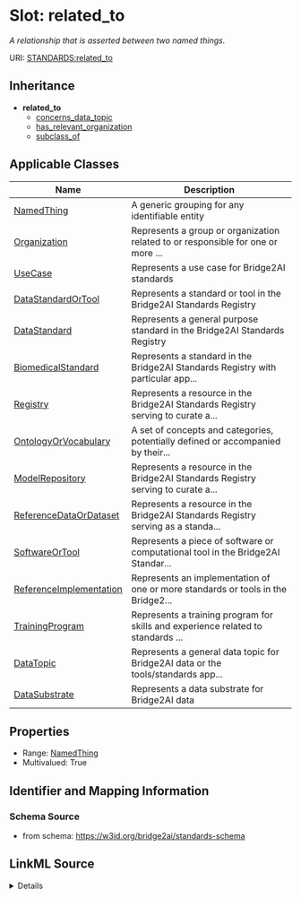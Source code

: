 # Slot: related_to
_A relationship that is asserted between two named things._


URI: [STANDARDS:related_to](https://w3id.org/bridge2ai/standards-schema/related_to)




## Inheritance

* **related_to**
    * [concerns_data_topic](concerns_data_topic.md)
    * [has_relevant_organization](has_relevant_organization.md)
    * [subclass_of](subclass_of.md)





## Applicable Classes

| Name | Description |
| --- | --- |
[NamedThing](NamedThing.md) | A generic grouping for any identifiable entity
[Organization](Organization.md) | Represents a group or organization related to or responsible for one or more ...
[UseCase](UseCase.md) | Represents a use case for Bridge2AI standards
[DataStandardOrTool](DataStandardOrTool.md) | Represents a standard or tool in the Bridge2AI Standards Registry
[DataStandard](DataStandard.md) | Represents a general purpose standard in the Bridge2AI Standards Registry
[BiomedicalStandard](BiomedicalStandard.md) | Represents a standard in the Bridge2AI Standards Registry with particular app...
[Registry](Registry.md) | Represents a resource in the Bridge2AI Standards Registry serving to curate a...
[OntologyOrVocabulary](OntologyOrVocabulary.md) | A set of concepts and categories, potentially defined or accompanied by their...
[ModelRepository](ModelRepository.md) | Represents a resource in the Bridge2AI Standards Registry serving to curate a...
[ReferenceDataOrDataset](ReferenceDataOrDataset.md) | Represents a resource in the Bridge2AI Standards Registry serving as a standa...
[SoftwareOrTool](SoftwareOrTool.md) | Represents a piece of software or computational tool in the Bridge2AI Standar...
[ReferenceImplementation](ReferenceImplementation.md) | Represents an implementation of one or more standards or tools in the Bridge2...
[TrainingProgram](TrainingProgram.md) | Represents a training program for skills and experience related to standards ...
[DataTopic](DataTopic.md) | Represents a general data topic for Bridge2AI data or the tools/standards app...
[DataSubstrate](DataSubstrate.md) | Represents a data substrate for Bridge2AI data






## Properties

* Range: [NamedThing](NamedThing.md)
* Multivalued: True








## Identifier and Mapping Information







### Schema Source


* from schema: https://w3id.org/bridge2ai/standards-schema




## LinkML Source

<details>
```yaml
name: related_to
description: A relationship that is asserted between two named things.
from_schema: https://w3id.org/bridge2ai/standards-schema
rank: 1000
domain: NamedThing
multivalued: true
inherited: true
alias: related_to
domain_of:
- NamedThing
- Organization
symmetric: true
range: NamedThing

```
</details>